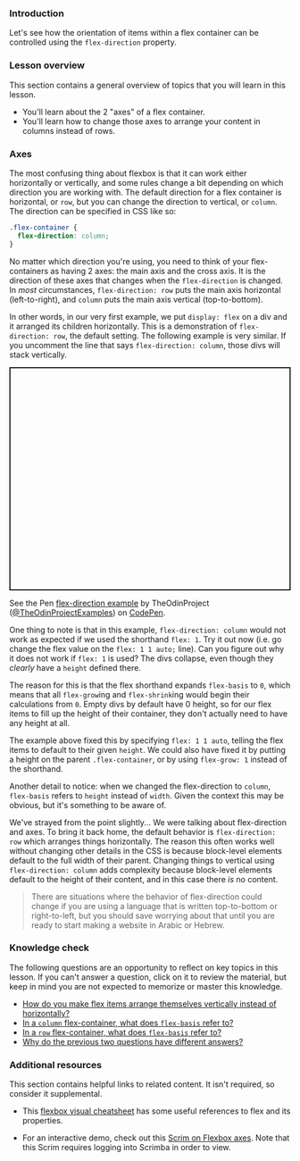 ### Introduction

Let's see how the orientation of items within a flex container can be controlled using the `flex-direction` property.

### Lesson overview

This section contains a general overview of topics that you will learn in this lesson.

- You'll learn about the 2 "axes" of a flex container.
- You'll learn how to change those axes to arrange your content in columns instead of rows.

### Axes

The most confusing thing about flexbox is that it can work either horizontally or vertically, and some rules change a bit depending on which direction you are working with.
The default direction for a flex container is horizontal, or `row`, but you can change the direction to vertical, or `column`. The direction can be specified in CSS like so:



```css
.flex-container {
  flex-direction: column;
}
```

<span id='flex-axes'>No matter which direction you're using, you need to think of your flex-containers as having 2 axes: the main axis and the cross axis. It is the direction of these axes that changes when the `flex-direction` is changed. In *most* circumstances, `flex-direction: row` puts the main axis horizontal (left-to-right), and `column` puts the main axis vertical (top-to-bottom).</span>

In other words, in our very first example, we put `display: flex` on a div and it arranged its children horizontally. This is a demonstration of `flex-direction: row`, the default setting. The following example is very similar. If you uncomment the line that says `flex-direction: column`, those divs will stack vertically.

<p class="codepen" data-height="400" data-default-tab="html,result" data-slug-hash="BaZKPdw" data-editable="true" data-user="TheOdinProjectExamples" style="height: 400px; box-sizing: border-box; display: flex; align-items: center; justify-content: center; border: 2px solid; margin: 1em 0; padding: 1em;">

  <span>See the Pen [flex-direction example](https://codepen.io/TheOdinProjectExamples/pen/BaZKPdw) by TheOdinProject ([@TheOdinProjectExamples](https://codepen.io/TheOdinProjectExamples))
  on [CodePen](https://codepen.io).</span>

</p>

<script async src="https://cpwebassets.codepen.io/assets/embed/ei.js"></script>

One thing to note is that in this example, `flex-direction: column` would not work as expected if we used the shorthand `flex: 1`. Try it out now (i.e. go change the flex value on the `flex: 1 1 auto;` line). Can you figure out why it does not work if `flex: 1` is used? The divs collapse, even though they *clearly* have a `height` defined there.

The reason for this is that the <span id='row-flex-basis'> flex shorthand expands `flex-basis` to `0`, which means that all `flex-grow`ing and `flex-shrink`ing would begin their calculations from `0`.</span> Empty divs by default have 0 height, so for our flex items to fill up the height of their container, they don't actually need to have any height at all.

The example above fixed this by specifying `flex: 1 1 auto`, telling the flex items to default to their given `height`. We could also have fixed it by putting a height on the parent `.flex-container`, or by using `flex-grow: 1` instead of the shorthand.

Another detail to notice: when we changed the <span id='column-flex-basis'>flex-direction to `column`, `flex-basis` refers to `height` instead of `width`.</span> Given the context this may be obvious, but it's something to be aware of.

We've strayed from the point slightly... We were talking about flex-direction and axes. To bring it back home, the default behavior is `flex-direction: row` which arranges things horizontally. The reason this often works well without changing other details in the CSS is because block-level elements default to the full width of their parent. Changing things to vertical using `flex-direction: column` adds complexity because block-level elements default to the height of their content, and in this case there *is* no content.

> There are situations where the behavior of flex-direction could change if you are using a language that is written top-to-bottom or right-to-left, but you should save worrying about that until you are ready to start making a website in Arabic or Hebrew.

### Knowledge check

The following questions are an opportunity to reflect on key topics in this lesson. If you can't answer a question, click on it to review the material, but keep in mind you are not expected to memorize or master this knowledge.

- [How do you make flex items arrange themselves vertically instead of horizontally?](#axes)
- [In a `column` flex-container, what does `flex-basis` refer to?](#column-flex-basis)
- [In a `row` flex-container, what does `flex-basis` refer to?](#row-flex-basis)
- [Why do the previous two questions have different answers?](#flex-axes)

### Additional resources

This section contains helpful links to related content. It isn't required, so consider it supplemental.

- This [flexbox visual cheatsheet](https://flexbox.malven.co/) has some useful references to flex and its properties.

- For an interactive demo, check out this [Scrim on Flexbox axes](https://scrimba.com/learn/flexbox/main-axis-and-cross-axis-flexbox-tutorial-cz94MT8). Note that this Scrim requires logging into Scrimba in order to view.
